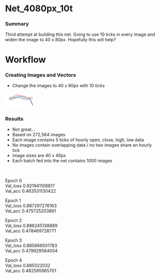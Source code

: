 # Net_4080px_10t
### Summary
Third attempt at building this net. Going to use 10 ticks in every image and widen the image to 40 x 80px. Hopefully this will help?

# Workflow
### Creating Images and Vectors
 - Change the images to 40 x 80px with 10 ticks

<img src="https://github.com/gravity226/forex_net/blob/master/net_4080px_10t/imgs/GBPUSD_20010103_10-00-00.png">

### Results
 - Not great...
 - Based on 272,564 images
 - Each image contains 5 ticks of hourly open, close, high, low data
 - No images contain overlapping data / no two images share an hourly tick
 - image sizes are 40 x 40px
 - Each batch fed into the net contains 1000 images
<br/>
<br/>
 Epoch 0<br/>
 Val_loss 0.921941109817<br/>
 Val_acc 0.463531130422<br/>

 Epoch 1<br/>
 Val_loss 0.887297276163<br/>
 Val_acc 0.475725203861<br/>

 Epoch 2<br/>
 Val_loss 0.886245138889<br/>
 Val_acc 0.478469728771<br/>

 Epoch 3<br/>
 Val_loss 0.885666501783<br/>
 Val_acc 0.479929584004<br/>

 Epoch 4<br/>
 Val_loss 0.885022032<br/>
 Val_acc 0.482595965701<br/>
